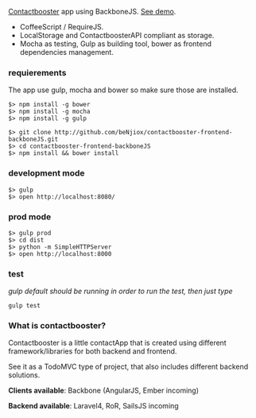 [Contactbooster](#what-is-contactbooster) app using BackboneJS.
[See demo](contactbooster-backbone.bguez.io).
* CoffeeScript / RequireJS.
* LocalStorage and ContactboosterAPI compliant as storage.
* Mocha as testing, Gulp as building tool, bower as frontend dependencies management.

### requierements
The app use gulp, mocha and bower so make sure those are installed.
```
$> npm install -g bower
$> npm install -g mocha
$> npm install -g gulp

$> git clone http://github.com/beNjiox/contactbooster-frontend-backboneJS.git
$> cd contactbooster-frontend-backboneJS
$> npm install && bower install
```

### development mode
```
$> gulp
$> open http://localhost:8080/
```

### prod mode
```
$> gulp prod
$> cd dist
$> python -m SimpleHTTPServer
$> open http://localhost:8000
```

### test
*gulp default should be running in order to run the test,  then just type*
```
gulp test
```

### What is contactbooster?

Contactbooster is a little contactApp that is created using different framework/libraries for both backend and frontend.

See it as a TodoMVC type of project, that also includes different backend solutions.

**Clients available**: Backbone (AngularJS, Ember incoming)

**Backend available**: Laravel4, RoR, SailsJS incoming
